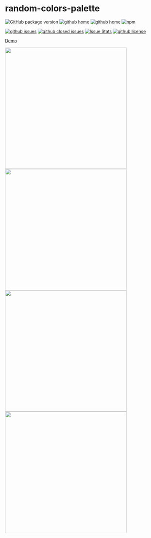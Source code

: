 # random-colors-palette

[![GitHub package version](https://img.shields.io/github/package-json/v/gaetanozappi/random-colors-palette.svg?style=flat&colorB=2b7cff)](https://github.com/gaetanozappi/random-colors-palette)
[![github home](http://img.shields.io/npm/v/random-colors-palette.svg?style=flat)](https://www.npmjs.com/package/random-colors-palette)
[![github home](https://img.shields.io/badge/gaetanozappi-random--colors--palette-blue.svg?style=flat-square)](https://github.com/gaetanozappi/random-colors-palette)
[![npm](https://img.shields.io/npm/dm/random-colors-palette.svg?style=flat&colorB=007ec6)](https://www.npmjs.com/package/random-colors-palette)

[![github issues](https://img.shields.io/github/issues/gaetanozappi/random-colors-palette.svg?style=flat)](https://github.com/gaetanozappi/random-colors-palette/issues)
[![github closed issues](https://img.shields.io/github/issues-closed/gaetanozappi/random-colors-palette.svg?style=flat&colorB=44cc11)](https://github.com/gaetanozappi/random-colors-palette/issues?q=is%3Aissue+is%3Aclosed)
[![Issue Stats](https://img.shields.io/issuestats/i/github/gaetanozappi/random-colors-palette.svg?style=flat&colorB=44cc11)](http://github.com/gaetanozappi/random-colors-palette/issues)
[![github license](https://img.shields.io/github/license/gaetanozappi/random-colors-palette.svg)]()

[Demo](https://gaetanozappi.github.io/random-colors-palette)

<img align="left" src="https://raw.githubusercontent.com/gaetanozappi/random-colors-palette/master/screen/uniqRandom-light.png" width="400px" heigth="200px" />
<img src="https://raw.githubusercontent.com/gaetanozappi/random-colors-palette/master/screen/uniqRandom-dark.png" width="400px" heigth="200px" />
<img align="left" src="https://raw.githubusercontent.com/gaetanozappi/random-colors-palette/master/screen/colorsRandom-light.png" width="400px" heigth="200px" />
<img src="https://raw.githubusercontent.com/gaetanozappi/random-colors-palette/master/screen/colorsRandom-dark.png" width="400px" heigth="200px" />
